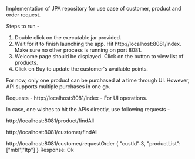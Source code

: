 Implementation of JPA repository for use case of customer, product and order request.

Steps to run - 

1. Double click on the executable jar provided.
2. Wait for it to finish launching the app. Hit http://localhost:8081/index. Make sure no other process is running on port 8081.
3. Welcome page should be displayed. Click on the button to view list of products.
4. Click on Buy to update the customer's available points.

For now, only one product can be purchased at a time through UI. However, API supports multiple purchases in one go.

Requests - 
http://localhost:8081/index - For UI operations.

In case, one wishes to hit the APIs directly, use following requests - 

http://localhost:8081/product/findAll

http://localhost:8081/customer/findAll

http://localhost:8081/customer/requestOrder
{
  "custId":3,
  "productList":["mbl","ltp"]
}
Response:
Ok


